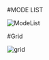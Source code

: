 #MODE LIST

![ModeList](https://github.com/jhnzn/Recycleview/assets/110018897/4e905668-bfe3-4385-bdff-c986bbe00318)

#Grid

![grid](https://github.com/jhnzn/Recycleview/assets/110018897/6c0b96b7-6b4e-41f5-9ffd-59e7c70dec61)
